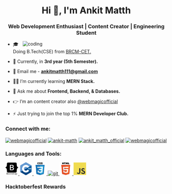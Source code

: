 <h1 align="center">Hi 👋, I'm Ankit Matth</h1>
<h3 align="center">Web Development Enthusiast | Content Creator | Engineering Student</h3>
<img align="right" alt="coding" width="450" src="https://kamsoft.co/assets/images/design-uiux-services.gif">

- 🎓 Doing B.Tech(CSE) from [BRCM-CET.](https://www.brcmcet.edu.in/)

- 🏫 Currently, in **3rd year (5th Semester).**

- 📧 Email me - **ankitmatth111@gmail.com**

- 👨‍💻 I’m currently learning **MERN Stack.**

- 💬 Ask me about **Frontend, Backend, & Databases.**

- 👉 I’m an content creator also [@webmagicofficial](https://www.instagram.com/webMagicOfficial)

- ⚡ Just trying to join the top 1% **MERN Developer Club.**

<h3 align="left">Connect with me:</h3>
<p align="left">
<a href="https://codepen.io/webmagicofficial" target="blank"><img align="center" src="https://raw.githubusercontent.com/rahuldkjain/github-profile-readme-generator/master/src/images/icons/Social/codepen.svg" alt="webmagicofficial" height="30" width="40" /></a>
<a href="https://linkedin.com/in/ankit-matth" target="blank"><img align="center" src="https://raw.githubusercontent.com/rahuldkjain/github-profile-readme-generator/master/src/images/icons/Social/linked-in-alt.svg" alt="ankit-matth" height="30" width="40" /></a>
<a href="https://instagram.com/ankit_matth_official" target="blank"><img align="center" src="https://raw.githubusercontent.com/rahuldkjain/github-profile-readme-generator/master/src/images/icons/Social/instagram.svg" alt="ankit_matth_official" height="30" width="40" /></a>
<a href="https://www.youtube.com/c/webmagicofficial" target="blank"><img align="center" src="https://raw.githubusercontent.com/rahuldkjain/github-profile-readme-generator/master/src/images/icons/Social/youtube.svg" alt="webmagicofficial" height="30" width="40" /></a>
</p>

<h3 align="left">Languages and Tools:</h3>
<p align="left"> <a href="https://getbootstrap.com" target="_blank" rel="noreferrer"> <img src="https://raw.githubusercontent.com/devicons/devicon/master/icons/bootstrap/bootstrap-plain-wordmark.svg" alt="bootstrap" width="40" height="40"/> </a> <a href="https://www.w3schools.com/cpp/" target="_blank" rel="noreferrer"> <img src="https://raw.githubusercontent.com/devicons/devicon/master/icons/cplusplus/cplusplus-original.svg" alt="cplusplus" width="40" height="40"/> </a> <a href="https://www.w3schools.com/css/" target="_blank" rel="noreferrer"> <img src="https://raw.githubusercontent.com/devicons/devicon/master/icons/css3/css3-original-wordmark.svg" alt="css3" width="40" height="40"/> </a> <a href="https://git-scm.com/" target="_blank" rel="noreferrer"> <img src="https://www.vectorlogo.zone/logos/git-scm/git-scm-icon.svg" alt="git" width="40" height="40"/> </a> <a href="https://www.w3.org/html/" target="_blank" rel="noreferrer"> <img src="https://raw.githubusercontent.com/devicons/devicon/master/icons/html5/html5-original-wordmark.svg" alt="html5" width="40" height="40"/> </a> <a href="https://developer.mozilla.org/en-US/docs/Web/JavaScript" target="_blank" rel="noreferrer"> <img src="https://raw.githubusercontent.com/devicons/devicon/master/icons/javascript/javascript-original.svg" alt="javascript" width="40" height="40"/> </a> </p>

<h3>Hacktoberfest Rewards</h3>

